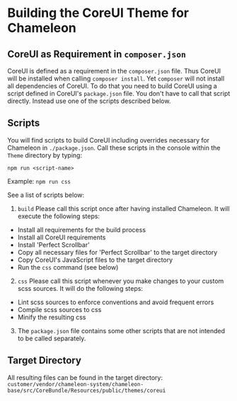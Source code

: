 # Building the CoreUI Theme for Chameleon

## CoreUI as Requirement in `composer.json`

CoreUI is defined as a requirement in the `composer.json` file. Thus CoreUI will be installed when calling `composer install`. Yet `composer` will not install all dependencies of CoreUI. To do that you need to build CoreUI using a script defined in CoreUI's `package.json` file. You don't have to call that script directly. Instead use one of the scripts described below.  

## Scripts

You will find scripts to build CoreUI including overrides necessary for Chameleon in `./package.json`.
Call these scripts in the console within the `Theme` directory by typing:

`npm run <script-name>`

Example: `npm run css`

See a list of scripts below:

1. `build` Please call this script once after having installed Chameleon. It will execute the following steps:
  * Install all requirements for the build process
  * Install all CoreUI requirements  
  * Install 'Perfect Scrollbar'
  * Copy all necessary files for 'Perfect Scrollbar' to the target directory
  * Copy CoreUI's JavaScript files to the target directory
  * Run the `css` command (see below)
  
2. `css` Please call this script whenever you make changes to your custom scss sources. It will do the following steps:
  * Lint scss sources to enforce conventions and avoid frequent errors
  * Compile scss sources to css
  * Minify the resulting css  
  
3. The `package.json` file contains some other scripts that are not intended to be called separately.

## Target Directory   
All resulting files can be found in the target directory:  `customer/vendor/chameleon-system/chameleon-base/src/CoreBundle/Resources/public/themes/coreui`

